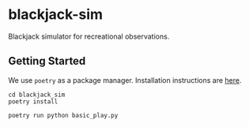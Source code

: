 # blackjack-sim

Blackjack simulator for recreational observations.

## Getting Started

We use `poetry` as a package manager. Installation instructions are [here](https://python-poetry.org/docs/#installation). 

```
cd blackjack_sim
poetry install

poetry run python basic_play.py
```